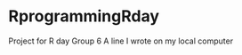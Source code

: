 # RprogrammingRday
Project for R day Group 6
A   l i n e   I   w r o t e   o n   m y   l o c a l   c o m p u t e r  
 